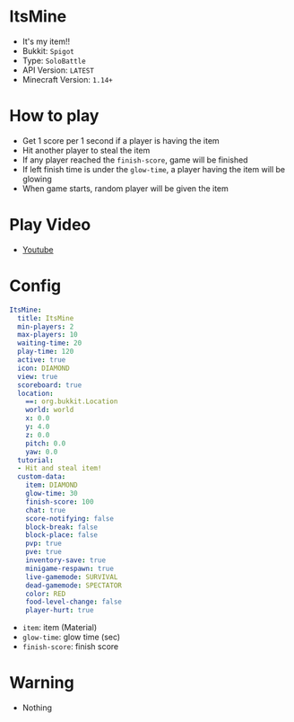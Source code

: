 # ItsMine
- It's my item!!
- Bukkit: `Spigot`
- Type: `SoloBattle`
- API Version: `LATEST`
- Minecraft Version: `1.14+`



# How to play
- Get 1 score per 1 second if a player is having the item
- Hit another player to steal the item
- If any player reached the `finish-score`, game will be finished
- If left finish time is under the `glow-time`, a player having the item will be glowing
- When game starts, random player will be given the item



# Play Video
- [Youtube](https://youtu.be/YiJ7HUUMMQk)



# Config
```yaml
ItsMine:
  title: ItsMine
  min-players: 2
  max-players: 10
  waiting-time: 20
  play-time: 120
  active: true
  icon: DIAMOND
  view: true
  scoreboard: true
  location:
    ==: org.bukkit.Location
    world: world
    x: 0.0
    y: 4.0
    z: 0.0
    pitch: 0.0
    yaw: 0.0
  tutorial:
  - Hit and steal item!
  custom-data:
    item: DIAMOND
    glow-time: 30
    finish-score: 100
    chat: true
    score-notifying: false
    block-break: false
    block-place: false
    pvp: true
    pve: true
    inventory-save: true
    minigame-respawn: true
    live-gamemode: SURVIVAL
    dead-gamemode: SPECTATOR
    color: RED
    food-level-change: false
    player-hurt: true
```
- `item`: item (Material)
- `glow-time`: glow time (sec)
- `finish-score`: finish score



# Warning
- Nothing